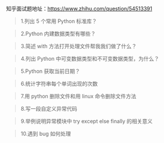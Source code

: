 知乎面试题地址：https://www.zhihu.com/question/54513391

>1.列出 5 个常用 Python 标准库？



>2.Python 内建数据类型有哪些？

> 3.简述 with 方法打开处理文件帮我我们做了什么？

> 4.列出 Python 中可变数据类型和不可变数据类型，为什么？

> 5.Python 获取当前日期？

> 6.统计字符串每个单词出现的次数

> 7.用 python 删除文件和用 linux 命令删除文件方法

> 8.写一段自定义异常代码

> 9.举例说明异常模块中 try except else finally 的相关意义

> 10.遇到 bug 如何处理